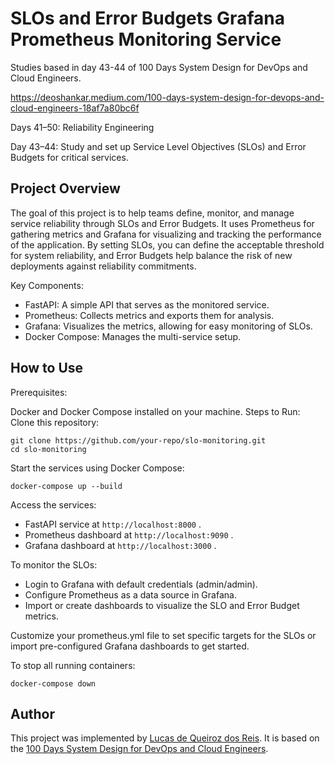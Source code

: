 # SLOs and Error Budgets Grafana Prometheus Monitoring Service

Studies based in day 43-44 of 100 Days System Design for DevOps and Cloud Engineers.

https://deoshankar.medium.com/100-days-system-design-for-devops-and-cloud-engineers-18af7a80bc6f

Days 41–50: Reliability Engineering

Day 43–44: Study and set up Service Level Objectives (SLOs) and Error Budgets for critical services.

## Project Overview

The goal of this project is to help teams define, monitor, and manage service reliability through SLOs and Error Budgets. It uses Prometheus for gathering metrics and Grafana for visualizing and tracking the performance of the application. By setting SLOs, you can define the acceptable threshold for system reliability, and Error Budgets help balance the risk of new deployments against reliability commitments.

Key Components:
* FastAPI: A simple API that serves as the monitored service.
* Prometheus: Collects metrics and exports them for analysis.
* Grafana: Visualizes the metrics, allowing for easy monitoring of SLOs.
* Docker Compose: Manages the multi-service setup.

## How to Use

Prerequisites:

Docker and Docker Compose installed on your machine.
Steps to Run:
Clone this repository:
```
git clone https://github.com/your-repo/slo-monitoring.git
cd slo-monitoring
```
Start the services using Docker Compose:
```
docker-compose up --build
```
Access the services:

* FastAPI service at ```http://localhost:8000``` .
* Prometheus dashboard at ```http://localhost:9090``` .
* Grafana dashboard at ```http://localhost:3000``` .

To monitor the SLOs:

* Login to Grafana with default credentials (admin/admin).
* Configure Prometheus as a data source in Grafana.
* Import or create dashboards to visualize the SLO and Error Budget metrics.

Customize your prometheus.yml file to set specific targets for the SLOs or import pre-configured Grafana dashboards to get started.

To stop all running containers:
```
docker-compose down
```

## Author
This project was implemented by [Lucas de Queiroz dos Reis][2]. It is based on the [100 Days System Design for DevOps and Cloud Engineers][1].

[1]: https://deoshankar.medium.com/100-days-system-design-for-devops-and-cloud-engineers-18af7a80bc6f "Medium - Deo Shankar 100 Days"
[2]: https://www.linkedin.com/in/lucas-de-queiroz/ "LinkedIn - Lucas de Queiroz"